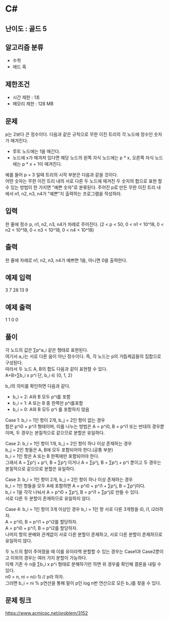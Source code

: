 # C#

## 난이도 : 골드 5

## 알고리즘 분류
  - 수학
  - 애드 혹

## 제한조건
  - 시간 제한 : 1초
  - 메모리 제한 : 128 MB

## 문제
p는 2보다 큰 정수이다. 다음과 같은 규칙으로 무한 이진 트리의 각 노드에 정수인 숫자가 매겨진다.<br/>

  - 루트 노드에는 1을 매긴다.
  - 노드에 x가 매겨져 있다면 해당 노드의 왼쪽 자식 노드에는 p * x, 오른쪽 자식 노드에는 p * x + 1이 매겨진다.

예를 들어 p = 3 일때 트리의 시작 부분은 다음과 같을 것이다.<br/>
어떤 숫자는 무한 이진 트리 내의 서로 다른 두 노드에 매겨진 두 숫자의 합으로 표현 할 수 있는 방법이 한 가지면 "예쁜 숫자"로 분류된다. 주어진 p로 만든 무한 이진 트리 내에서  n1, n2, n3, n4가 "예쁜"지 출력하는 프로그램을 작성하라.<br/>


## 입력
한 줄에 정수 p, n1, n2, n3, n4가 차례로 주어진다. (2 < p < 50, 0 < n1 < 10^18, 0 < n2 < 10^18, 0 < n3 < 10^18, 0 < n4 < 10^18)<br/>


## 출력
한 줄에 차례로 n1, n2, n3, n4가 예쁘면 1을, 아니면 0을 출력한다.<br/>


## 예제 입력
3 7 28 13 9<br/>


## 예제 출력
1 1 0 0<br/>


## 풀이
각 노드의 값은 ∑p^a_i 같은 형태로 표현된다.<br/>
​여기서 a_i는 서로 다른 음이 아닌 정수이다. 즉, 각 노드는 p의 거듭제곱들의 집합으로 구성된다.<br/>
따라서 두 노드 A, B의 합도 다음과 같이 표현할 수 있다.<br/>
A+B=∑b_i x p^i 단, b_i ∈ {0, 1, 2}<br/>


b_i의 의미를 확인하면 다음과 같다.<br/>

  - b_i = 2: A와 B 모두 p^i를 포함
  - b_i = 1: A 또는 B 중 한쪽만 p^i를포함
  - b_i = 0: A와 B 모두 p^i 를 포함하지 않음


Case 1: b_i = 1인 항이 2개, b_j = 2인 항이 없는 경우<br/>
​합은 p^i0 + p^i1 형태이며, 이를 나누는 방법은 A = p^i0, B = p^i1 또는 반대의 경우뿐이며, 두 경우는 본질적으로 같으므로 분할은 유일하다.<br/>


Case 2: b_i = 1인 항이 1개, b_j = 2인 항이 하나 이상 존재하는 경우<br/>
b_j = 2인 항들은 A, B에 모두 포함되어야 한다.(공통 부분)<br/>
b_i = 1인 항은 A 또는 B 한쪽에만 포함되어야 한다.<br/>
그래서 A = ∑p^j + p^i, B = ∑p^j 이거나 A = ∑p^j, B = ∑p^j + p^i 뿐이고 두 경우는 본질적으로 같으므로 분할은 유일하다.<br/>


Case 3: b_i = 1인 항이 2개, b_j = 2인 항이 하나 이상 존재하는 경우<br/>
b_i = 1인 항들을 모두 A에 포함하면 A = p^i0 + p^i1 + ∑p^j, B = ∑p^j이다.<br/>
b_i = 1을 각각 나눠서 A = p^i0 + ∑p^j, B = p^i1 + ∑p^j로 만들 수 있다.<br/>
서로 다른 두 분할이 존재하므로 유일하지 않다.<br/>


Case 4: b_i = 1인 항이 3개 이상인 경우
b_i = 1인 항 서로 다른 3개항을 i0, i1, i2라하자.<br/>
A = p^i0, B = p^i1 + p^i2를 할당하자.<br/>
A = p^i0 + p^i1, B = p^i2를 할당하자.<br/>
나머지 항의 분배와 관계없이 서로 다른 분할이 존재하고, 서로 다른 분할이 존재하므로 유일하지 않다.<br/>


두 노드의 합이 주어졌을 때 이를 유이라헥 분할할 수 있는 경우는 Case1과 Case2뿐이고 이외의 경우는 여러 가지 분할이 가능하다.<br/>
이제 기존 수 n을 ∑b_i x p^i 형태로 분해하기만 하면 위 경우를 확인해 결론을 내릴 수 있다.<br/>
n0 = n, ni = n(i-1) // p라 하자.<br/>
그러면 b_i = ni % p연산을 통해 밑이 p인 log n번 연산으로 모든 b_i를 찾을 수 있다.<br/>


## 문제 링크
https://www.acmicpc.net/problem/3152